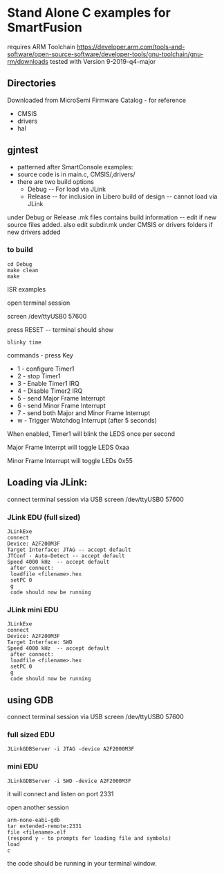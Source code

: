 # Stand Alone C examples for SmartFusion

requires ARM Toolchain
https://developer.arm.com/tools-and-software/open-source-software/developer-tools/gnu-toolchain/gnu-rm/downloads
tested with Version 9-2019-q4-major



## Directories
Downloaded from MicroSemi Firmware Catalog - for reference
* CMSIS
* drivers
* hal



## gjntest

* patterned after SmartConsole examples:
* source code is in main.c, CMSIS/,drivers/
* there are two build options
  * Debug  -- For load via JLink
  * Release -- for inclusion in Libero build of design -- cannot load via JLink
  
under Debug or Release .mk files contains build information -- edit if new source files added.
also edit subdir.mk  under CMSIS or drivers folders if new drivers added


### to build

```
cd Debug
make clean
make
```
ISR examples

open terminal session

screen /dev/ttyUSB0 57600
 
press RESET -- terminal should show
```
blinky time
```
commands - press Key
* 1 - configure Timer1
* 2 - stop Timer1
* 3 - Enable Timer1 IRQ
* 4 - Disable Timer2 IRQ
* 5 - send Major Frame Interrupt
* 6 - send Minor Frame Interrupt
* 7 - send both Major and Minor Frame Interrupt
* w - Trigger Watchdog Interrupt (after 5 seconds)

When enabled, Timer1 will blink the LEDS once per second

Major Frame Interrpt will toggle LEDS 0xaa

Minor Frame Interrupt will toggle LEDs 0x55
 
 
## Loading via JLink:
connect terminal session via USB
screen /dev/ttyUSB0 57600

### JLink EDU (full sized)
```
JLinkExe
connect
Device: A2F200M3F
Target Interface: JTAG -- accept default
JTConf - Auto-Detect -- accept default
Speed 4000 kHz  -- accept default
 after connect:
 loadfile <filename>.hex
 setPC 0
 g
 code should now be running
```

### JLink mini EDU
```
JLinkExe
connect
Device: A2F200M3F
Target Interface: SWD 
Speed 4000 kHz  -- accept default
 after connect:
 loadfile <filename>.hex
 setPC 0
 g
 code should now be running
``` 

## using GDB

connect terminal session via USB
screen /dev/ttyUSB0 57600

### full sized EDU
```
JLinkGDBServer -i JTAG -device A2F2000M3F
```
### mini EDU
```
JLinkGDBServer -i SWD -device A2F2000M3F
```
it will connect and listen on port 2331

open another session
```
arm-none-eabi-gdb
tar extended-remote:2331
file <filename>.elf
(respond y - to prompts for loading file and symbols)
load
c
```

the code should be running in your terminal window.
